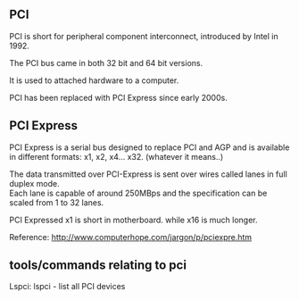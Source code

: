 PCI
-----------

PCI is short for peripheral component interconnect, introduced by Intel in 1992.

The PCI bus came in both 32 bit and 64 bit versions.

It is used to attached hardware to a computer.

PCI has been replaced with PCI Express since early 2000s.


PCI Express
----------------

PCI Express is a serial bus designed to replace PCI and AGP and is available in different formats: x1, x2, x4... x32. (whatever it means..)

The data transmitted over PCI-Express is sent over wires called lanes in full duplex mode.  
Each lane is capable of around 250MBps and the specification can be scaled from 1 to 32 lanes.

PCI Expressed x1 is short in motherboard. while x16 is much longer.

Reference: http://www.computerhope.com/jargon/p/pciexpre.htm


tools/commands relating to pci
--------------------------
Lspci: lspci - list all PCI devices
